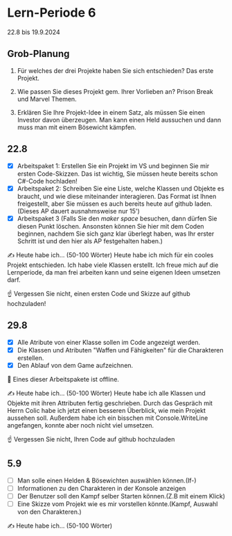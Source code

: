 # Lern-Periode 6

22.8 bis 19.9.2024

## Grob-Planung

1. Für welches der drei Projekte haben Sie sich entschieden?
   Das erste Projekt.
2. Wie passen Sie dieses Projekt gem. Ihrer Vorlieben an?
   Prison Break und Marvel Themen.
   
4. Erklären Sie Ihre Projekt-Idee in einem Satz, als müssen Sie einen Investor davon überzeugen.
   Man kann einen Held aussuchen und dann muss man mit einem Bösewicht kämpfen.

## 22.8

- [X] Arbeitspaket 1: Erstellen Sie ein Projekt im VS und beginnen Sie mir ersten Code-Skizzen. Das ist wichtig, Sie müssen heute bereits schon C#-Code hochladen!
- [X] Arbeitspaket 2: Schreiben Sie eine Liste, welche Klassen und Objekte es braucht, und wie diese miteinander interagieren. Das Format ist Ihnen freigestellt, aber Sie müssen es auch bereits heute auf github laden. (Dieses AP dauert ausnahmsweise nur 15')
- [X] Arbeitspaket 3 (Falls Sie den *maker space* besuchen, dann dürfen Sie diesen Punkt löschen. Ansonsten können Sie hier mit dem Coden beginnen, nachdem Sie sich ganz klar überlegt haben, was Ihr erster Schritt ist und den hier als AP festgehalten haben.)

✍️ Heute habe ich... (50-100 Wörter)
Heute habe ich mich für ein cooles Projekt entschieden. Ich habe viele Klassen erstellt. Ich freue mich auf die Lernperiode, da man frei arbeiten kann und seine eigenen Ideen umsetzen darf. 


☝️ Vergessen Sie nicht, einen ersten Code und Skizze auf github hochzuladen!

## 29.8

- [X] Alle Atribute von einer Klasse sollen im Code angezeigt werden.
- [X] Die Klassen und Atributen "Waffen und Fähigkeiten" für die Charakteren erstellen.
- [X] Den Ablauf von dem Game aufzeichnen.

📵 Eines dieser Arbeitspakete ist offline.

✍️ Heute habe ich... (50-100 Wörter)
Heute habe ich alle Klassen und Objekte mit ihren Attributen fertig geschrieben. Durch das Gespräch mit Herrn Colic habe ich jetzt einen besseren Überblick, wie mein Projekt aussehen soll. Außerdem habe ich ein bisschen mit Console.WriteLine angefangen, konnte aber noch nicht viel umsetzen.

☝️ Vergessen Sie nicht, Ihren Code auf github hochzuladen

## 5.9
- [ ] Man solle einen Helden & Bösewichten auswählen können.(If-)
- [ ] Informationen zu den Charakteren in der Konsole anzeigen
- [ ] Der Benutzer soll den Kampf selber Starten können.(Z.B mit einem Klick)
- [ ] Eine Skizze vom Projekt wie es mir vorstellen könnte.(Kampf, Auswahl von den Charakteren.)

✍️ Heute habe ich... (50-100 Wörter)




